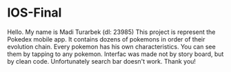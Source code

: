 # IOS-Final
Hello. My name is Madi Turarbek (dl: 23985)
This project is represent the Pokedex mobile app. It contains dozens of pokemons in order of their evolution chain. Every pokemon has his own characteristics. You can see them by tapping to any pokemon. 
Interfac was made not by story board, but by clean code. Unfortunately search bar doesn't work.
Thank you!
